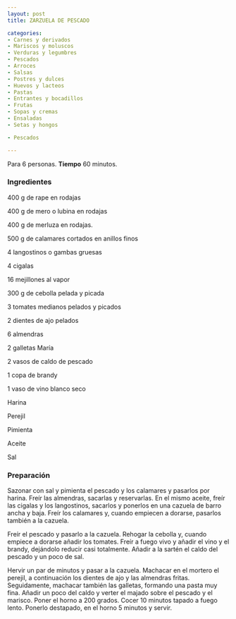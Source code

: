 ```yaml
---
layout: post
title: ZARZUELA DE PESCADO

categories:
- Carnes y derivados
- Mariscos y moluscos
- Verduras y legumbres
- Pescados
- Arroces
- Salsas
- Postres y dulces
- Huevos y lacteos
- Pastas
- Entrantes y bocadillos
- Frutas
- Sopas y cremas
- Ensaladas
- Setas y hongos

- Pescados

---
```

Para 6 personas.
<b>Tiempo</b> 60 minutos.

<h3>Ingredientes</h3>

400 g de rape en rodajas

400 g de mero o lubina en rodajas

400 g de merluza en rodajas.

500 g de calamares cortados en anillos finos

4 langostinos o gambas gruesas

4 cigalas

16 mejillones al vapor

300 g de cebolla pelada y picada

3 tomates medianos pelados y picados

2 dientes de ajo pelados

6 almendras

2 galletas María

2 vasos de caldo de pescado

1 copa de brandy

1 vaso de vino blanco seco

Harina

Perejil

Pimienta

Aceite

Sal

<h3>Preparación</h3>

Sazonar con sal y pimienta el pescado y los calamares y pasarlos por harina. Freír las almendras, sacarlas y reservarlas. En el mismo aceite, freír las cigalas y los langostinos, sacarlos y ponerlos en una cazuela de barro ancha y baja. Freír los calamares y, cuando empiecen a dorarse, pasarlos también a la cazuela.

Freír el pescado y pasarlo a la cazuela. Rehogar la cebolla y, cuando empiece a dorarse añadir los tomates. Freír a fuego vivo y añadir el vino y el brandy, dejándolo reducir casi totalmente. Añadir a la sartén el caldo del pescado y un poco de sal.

Hervir un par de minutos y pasar a la cazuela. Machacar en el mortero el perejil, a continuación los dientes de ajo y las almendras fritas. Seguidamente, machacar también las galletas, formando una pasta muy fina. Añadir un poco del caldo y verter el majado sobre el pescado y el marisco. Poner el horno a 200 grados. Cocer 10 minutos tapado a fuego lento. Ponerlo destapado, en el horno 5 minutos y servir.

